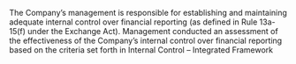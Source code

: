 The  Company’s  management  is  responsible  for  establishing  and  maintaining  adequate  internal  control  over  financial  reporting
(as  defined  in  Rule  13a-15(f)  under  the  Exchange  Act).  Management  conducted  an  assessment  of  the  effectiveness  of  the
Company’s  internal  control  over  financial  reporting  based  on  the  criteria  set  forth  in  Internal  Control  –  Integrated  Framework